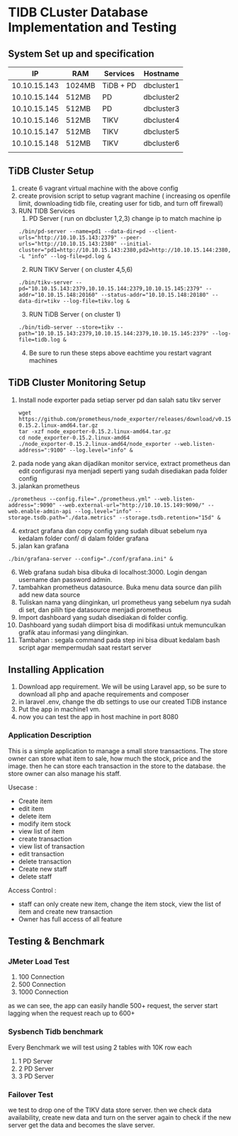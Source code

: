 # TIDB CLuster Database Implementation and Testing
## System Set up and specification
| IP            | RAM    | Services  | Hostname   |
|---------------|--------|-----------|------------|
|  10.10.15.143 | 1024MB | TiDB + PD | dbcluster1 |
| 10.10.15.144  | 512MB  | PD        | dbcluster2 |
| 10.10.15.145  | 512MB  | PD        | dbcluster3 |
| 10.10.15.146  | 512MB  | TIKV      | dbcluster4 |
| 10.10.15.147  | 512MB  | TIKV      | dbcluster5 |
| 10.10.15.148  | 512MB  | TIKV      | dbcluster6 |
|               |        |           |            |

## TiDB Cluster Setup
1. create 6 vagrant virtual machine with the above config
2. create provision script to setup vagrant machine ( increasing os openfile limit, downloading tidb file, creating user for tidb, and turn off firewall)
3. RUN TIDB Services
   1. PD Server ( run on dbcluster 1,2,3) change ip to match machine ip
    ```
    ./bin/pd-server --name=pd1 --data-dir=pd --client-urls="http://10.10.15.143:2379" --peer-urls="http://10.10.15.143:2380" --initial-cluster="pd1=http://10.10.15.143:2380,pd2=http://10.10.15.144:2380,pd3=http://10.10.15.145:2380" -L "info" --log-file=pd.log &
    ```
   2. RUN TIKV Server ( on cluster 4,5,6)
    ```
    ./bin/tikv-server --pd="10.10.15.143:2379,10.10.15.144:2379,10.10.15.145:2379" --addr="10.10.15.148:20160" --status-addr="10.10.15.148:20180" --data-dir=tikv --log-file=tikv.log &
    ```
   3.  RUN TiDB Server ( on cluster 1)
    ```
    ./bin/tidb-server --store=tikv --path="10.10.15.143:2379,10.10.15.144:2379,10.10.15.145:2379" --log-file=tidb.log &
    ```
   4. Be sure to run these steps above eachtime you restart vagrant machines
## TiDB Cluster Monitoring Setup
1. Install node exporter pada setiap server pd dan salah satu tikv server
   ```
   wget https://github.com/prometheus/node_exporter/releases/download/v0.15.2/node_exporter-0.15.2.linux-amd64.tar.gz
   tar -xzf node_exporter-0.15.2.linux-amd64.tar.gz
   cd node_exporter-0.15.2.linux-amd64
   ./node_exporter-0.15.2.linux-amd64/node_exporter --web.listen-address=":9100" --log.level="info" &
   ```
2. pada node yang akan dijadikan monitor service, extract prometheus dan edit configurasi nya menjadi seperti yang sudah disediakan pada folder config
3. jalankan prometheus
```
./prometheus --config.file="./prometheus.yml" --web.listen-address=":9090" --web.external-url="http://10.10.15.149:9090/" --web.enable-admin-api --log.level="info" --storage.tsdb.path="./data.metrics" --storage.tsdb.retention="15d" &
```
4. extract grafana dan copy config yang sudah dibuat sebelum nya kedalam folder conf/ di dalam folder grafana
5. jalan kan grafana
```
./bin/grafana-server --config="./conf/grafana.ini" &
```
6. Web grafana sudah bisa dibuka di localhost:3000. Login dengan username dan password admin.
7. tambahkan prometheus datasource. Buka menu data source dan pilih add new data source
8. Tuliskan nama yang diinginkan, url prometheus yang sebelum nya sudah di set, dan pilih tipe datasource menjadi prometheus
9. Import dashboard yang sudah disediakan di folder config. 
10. Dashboard yang sudah diimport bisa di modifikasi untuk memunculkan grafik atau informasi yang diinginkan.
11. Tambahan : segala command pada step ini bisa dibuat kedalam bash script agar mempermudah saat restart server

## Installing Application
1. Download app requirement. We will be using Laravel app, so be sure to download all php and apache requirements and composer
2. in laravel .env, change the db settings to use our created TiDB instance
3. Put the app in machine1 vm.
4. now you can test the app in host machine in port 8080

### Application Description
This is a simple application to manage a small store transactions. The store owner can store what item to sale, how much the stock, price and the image. then he can store each transaction in the store to the database. the store owner can also manage his staff.

Usecase :
* Create item
* edit item
* delete item
* modify item stock
* view list of item
* create transaction
* view list of transaction
* edit transaction
* delete transaction
* Create new staff
* delete staff

Access Control :
* staff can only create new item, change the item stock, view the list of item and create new transaction
* Owner has full access of all feature

## Testing & Benchmark
### JMeter Load Test
1. 100 Connection
2. 500 Connection
3. 1000 Connection

as we can see, the app can easily handle 500+ request, the server start lagging when the request reach up to 600+

### Sysbench Tidb benchmark
Every Benchmark we will test using 2 tables with 10K row each
1. 1 PD Server
2. 2 PD Server
3. 3 PD Server

### Failover Test
we test to drop one of the TIKV data store server. then we check data availability, create new data and turn on the server again to check if the new server get the data and becomes the slave server.
